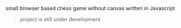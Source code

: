 small browser based chess game without canvas written in Javascript

> project is still under development